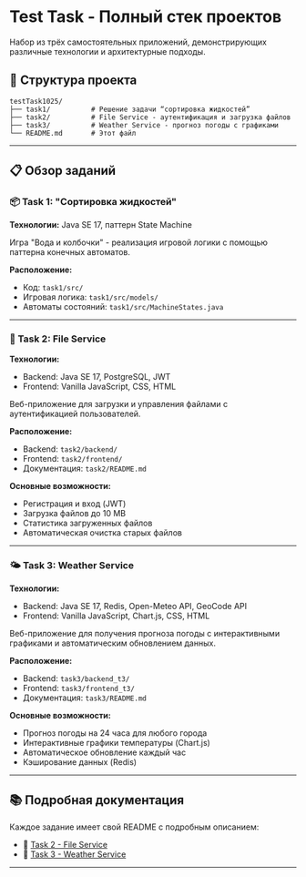 # Test Task - Полный стек проектов

Набор из трёх самостоятельных приложений, демонстрирующих различные технологии и архитектурные подходы.

## 📁 Структура проекта

```
testTask1025/
├── task1/          # Решение задачи “сортировка жидкостей”
├── task2/          # File Service - аутентификация и загрузка файлов
├── task3/          # Weather Service - прогноз погоды с графиками
└── README.md       # Этот файл
```

---

## 📋 Обзор заданий

### 📦 Task 1: "Сортировка жидкостей"

**Технологии:** Java SE 17, паттерн State Machine

Игра "Вода и колбочки" - реализация игровой логики с помощью паттерна конечных автоматов.

**Расположение:**
- Код: `task1/src/`
- Игровая логика: `task1/src/models/`
- Автоматы состояний: `task1/src/MachineStates.java`

---

### 🔐 Task 2: File Service

**Технологии:** 
- Backend: Java SE 17, PostgreSQL, JWT
- Frontend: Vanilla JavaScript, CSS, HTML

Веб-приложение для загрузки и управления файлами с аутентификацией пользователей.

**Расположение:**
- Backend: `task2/backend/`
- Frontend: `task2/frontend/`
- Документация: `task2/README.md`

**Основные возможности:**
- Регистрация и вход (JWT)
- Загрузка файлов до 10 MB
- Статистика загруженных файлов
- Автоматическая очистка старых файлов

---

### 🌤️ Task 3: Weather Service

**Технологии:**
- Backend: Java SE 17, Redis, Open-Meteo API, GeoCode API
- Frontend: Vanilla JavaScript, Chart.js, CSS, HTML

Веб-приложение для получения прогноза погоды с интерактивными графиками и автоматическим обновлением данных.

**Расположение:**
- Backend: `task3/backend_t3/`
- Frontend: `task3/frontend_t3/`
- Документация: `task3/README.md`

**Основные возможности:**
- Прогноз погоды на 24 часа для любого города
- Интерактивные графики температуры (Chart.js)
- Автоматическое обновление каждый час
- Кэширование данных (Redis)

---

## 📚 Подробная документация

Каждое задание имеет свой README с подробным описанием:

- 📖 [Task 2 - File Service](task2/README.md)
- 📖 [Task 3 - Weather Service](task3/README.md)

---